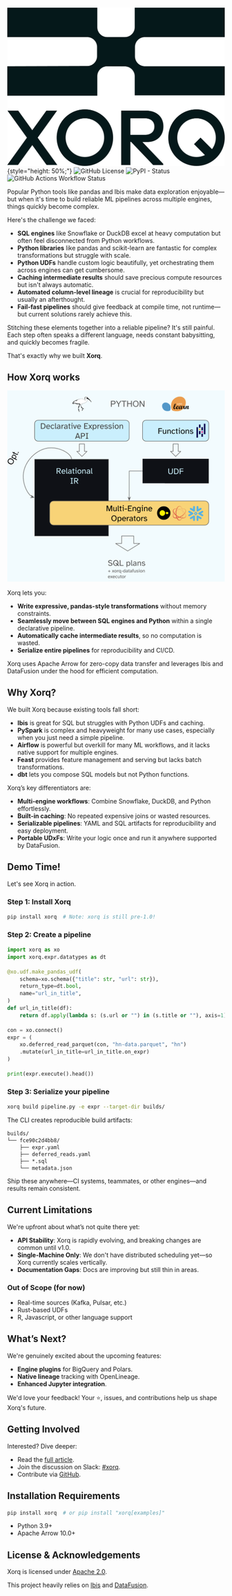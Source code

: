 ![Xorq Logo](docs/images/Xorq_PrimaryLogo_RGB_Midnight.png){style="height: 50%;"}
![GitHub License](https://img.shields.io/github/license/xorq-labs/xorq)
![PyPI - Status](https://img.shields.io/pypi/status/xorq)
![GitHub Actions Workflow Status](https://img.shields.io/github/actions/workflow/status/xorq-labs/xorq/ci-test.yml)

Popular Python tools like pandas and Ibis make data exploration enjoyable—but
when it's time to build reliable ML pipelines across multiple engines, things
quickly become complex.

Here's the challenge we faced:

* **SQL engines** like Snowflake or DuckDB excel at heavy computation but often feel disconnected from Python workflows.
* **Python libraries** like pandas and scikit-learn are fantastic for complex transformations but struggle with scale.
* **Python UDFs** handle custom logic beautifully, yet orchestrating them across engines can get cumbersome.
* **Caching intermediate results** should save precious compute resources but isn't always automatic.
* **Automated column-level lineage** is crucial for reproducibility but usually an afterthought.
* **Fail-fast pipelines** should give feedback at compile time, not runtime—but current solutions rarely achieve this.

Stitching these elements together into a reliable pipeline? It's still painful.
Each step often speaks a different language, needs constant babysitting, and
quickly becomes fragile.

That's exactly why we built **Xorq**.

## How Xorq works

![Xorq Architecture](docs/images/how-xorq-works.png)

Xorq lets you:

* **Write expressive, pandas-style transformations** without memory constraints.
* **Seamlessly move between SQL engines and Python** within a single declarative pipeline.
* **Automatically cache intermediate results**, so no computation is wasted.
* **Serialize entire pipelines** for reproducibility and CI/CD.

Xorq uses Apache Arrow for zero-copy data transfer and leverages Ibis and
DataFusion under the hood for efficient computation.

## Why Xorq?

We built Xorq because existing tools fall short:

* **Ibis** is great for SQL but struggles with Python UDFs and caching.
* **PySpark** is complex and heavyweight for many use cases, especially when you just need a simple pipeline.
* **Airflow** is powerful but overkill for many ML workflows, and it lacks native support for multiple engines.
* **Feast** provides feature management and serving but lacks batch transformations.
* **dbt** lets you compose SQL models but not Python functions.

Xorq’s key differentiators are:

* **Multi-engine workflows**: Combine Snowflake, DuckDB, and Python effortlessly.
* **Built-in caching**: No repeated expensive joins or wasted resources.
* **Serializable pipelines**: YAML and SQL artifacts for reproducibility and easy deployment.
* **Portable UDxFs**: Write your logic once and run it anywhere supported by DataFusion.

## Demo Time!

Let's see Xorq in action.

### Step 1: Install Xorq

```bash
pip install xorq  # Note: xorq is still pre-1.0!
```

### Step 2: Create a pipeline

```python
import xorq as xo
import xorq.expr.datatypes as dt

@xo.udf.make_pandas_udf(
    schema=xo.schema({"title": str, "url": str}),
    return_type=dt.bool,
    name="url_in_title",
)
def url_in_title(df):
    return df.apply(lambda s: (s.url or "") in (s.title or ""), axis=1)

con = xo.connect()
expr = (
    xo.deferred_read_parquet(con, "hn-data.parquet", "hn")
    .mutate(url_in_title=url_in_title.on_expr)
)

print(expr.execute().head())
```

### Step 3: Serialize your pipeline

```bash
xorq build pipeline.py -e expr --target-dir builds/
```
The CLI creates reproducible build artifacts:

```
builds/
└── fce90c2d4bb8/
    ├── expr.yaml
    ├── deferred_reads.yaml
    ├── *.sql
    └── metadata.json
```

Ship these anywhere—CI systems, teammates, or other engines—and results remain consistent.

## Current Limitations

We're upfront about what’s not quite there yet:

* **API Stability**: Xorq is rapidly evolving, and breaking changes are common until v1.0.
* **Single-Machine Only**: We don't have distributed scheduling yet—so Xorq currently scales vertically.
* **Documentation Gaps**: Docs are improving but still thin in areas.

### Out of Scope (for now)

* Real-time sources (Kafka, Pulsar, etc.)
* Rust-based UDFs
* R, Javascript, or other language support


## What’s Next?

We're genuinely excited about the upcoming features:

* **Engine plugins** for BigQuery and Polars.
* **Native lineage** tracking with OpenLineage.
* **Enhanced Jupyter integration**.

We'd love your feedback! Your ⭐, issues, and contributions help us shape Xorq's future.

## Getting Involved

Interested? Dive deeper:

* Read the [full article](https://docs.xorq.dev/blog/intro).
* Join the discussion on Slack: [#xorq](link).
* Contribute via [GitHub](https://github.com/xorq-labs/xorq).

## Installation Requirements

```bash
pip install xorq  # or pip install "xorq[examples]"
```
* Python 3.9+
* Apache Arrow 10.0+

## License & Acknowledgements

Xorq is licensed under [Apache 2.0](https://github.com/xorq-labs/xorq/blob/main/LICENSE).

This project heavily relies on [Ibis](https://github.com/ibis-project/ibis) and [DataFusion](https://github.com/apache/datafusion).
